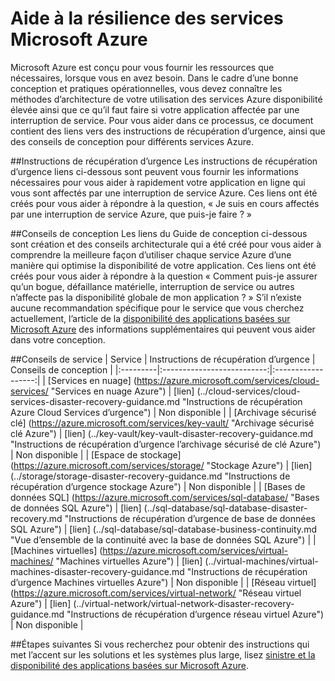 <properties
   pageTitle="Conseils supplémentaires sur la résilience du service | Microsoft Azure"
   description="Liens vers sinistre et proactive conseils résilience et de disponibilité pour les services Microsoft Azure."
   services=""
   documentationCenter="na"
   authors="adamglick"
   manager="saladki"
   editor=""/>

<tags
   ms.service="resiliency"
   ms.devlang="na"
   ms.topic="article"
   ms.tgt_pltfrm="na"
   ms.workload="na"
   ms.date="08/18/2016"
   ms.author="aglick"/>

# <a name="microsoft-azure-service-resiliency-guidance"></a>Aide à la résilience des services Microsoft Azure
Microsoft Azure est conçu pour vous fournir les ressources que nécessaires, lorsque vous en avez besoin. Dans le cadre d’une bonne conception et pratiques opérationnelles, vous devez connaître les méthodes d’architecture de votre utilisation des services Azure disponibilité élevée ainsi que ce qu’il faut faire si votre application affectée par une interruption de service. Pour vous aider dans ce processus, ce document contient des liens vers des instructions de récupération d’urgence, ainsi que des conseils de conception pour différents services Azure.

##<a name="disaster-recovery-guidance"></a>Instructions de récupération d’urgence
Les instructions de récupération d’urgence liens ci-dessous sont peuvent vous fournir les informations nécessaires pour vous aider à rapidement votre application en ligne qui vous sont affectés par une interruption de service Azure. Ces liens ont été créés pour vous aider à répondre à la question, « Je suis en cours affectés par une interruption de service Azure, que puis-je faire ? »

##<a name="design-guidance"></a>Conseils de conception
Les liens du Guide de conception ci-dessous sont création et des conseils architecturale qui a été créé pour vous aider à comprendre la meilleure façon d’utiliser chaque service Azure d’une manière qui optimise la disponibilité de votre application. Ces liens ont été créés pour vous aider à répondre à la question « Comment puis-je assurer qu’un bogue, défaillance matérielle, interruption de service ou autres n’affecte pas la disponibilité globale de mon application ? » S’il n’existe aucune recommandation spécifique pour le service que vous cherchez actuellement, l’article de la [disponibilité des applications basées sur Microsoft Azure](./resiliency-high-availability-azure-applications.md) des informations supplémentaires qui peuvent vous aider dans votre conception. 

##<a name="service-guidance"></a>Conseils de service
| Service  | Instructions de récupération d’urgence | Conseils de conception |
|:---------|:--------------------------:|:------------------:|
| [Services en nuage] (https://azure.microsoft.com/services/cloud-services/ "Services en nuage Azure")       | [lien] (../cloud-services/cloud-services-disaster-recovery-guidance.md "Instructions de récupération Azure Cloud Services d’urgence")   | Non disponible |
| [Archivage sécurisé clé] (https://azure.microsoft.com/services/key-vault/ "Archivage sécurisé clé Azure")                      | [lien] (../key-vault/key-vault-disaster-recovery-guidance.md "Instructions de récupération d’urgence l’archivage sécurisé de clé Azure")        | Non disponible |
| [Espace de stockage] (https://azure.microsoft.com/services/storage/ "Stockage Azure")                            | [lien] (../storage/storage-disaster-recovery-guidance.md "Instructions de récupération d’urgence stockage Azure")          | Non disponible |
| [Bases de données SQL] (https://azure.microsoft.com/services/sql-database/ "Bases de données SQL Azure")           | [lien] (../sql-database/sql-database-disaster-recovery.md  "Instructions de récupération d’urgence de base de données SQL Azure")    | [lien] (../sql-database/sql-database-business-continuity.md "Vue d’ensemble de la continuité avec la base de données SQL Azure") |
| [Machines virtuelles] (https://azure.microsoft.com/services/virtual-machines/ "Machines virtuelles Azure") | [lien] (../virtual-machines/virtual-machines-disaster-recovery-guidance.md "Instructions de récupération d’urgence Machines virtuelles Azure") | Non disponible |
| [Réseau virtuel] (https://azure.microsoft.com/services/virtual-network/ "Réseau virtuel Azure")    | [lien] (../virtual-network/virtual-network-disaster-recovery-guidance.md "Instructions de récupération d’urgence réseau virtuel Azure")  | Non disponible |

##<a name="next-steps"></a>Étapes suivantes
Si vous recherchez pour obtenir des instructions qui met l’accent sur les solutions et les systèmes plus large, lisez [sinistre et la disponibilité des applications basées sur Microsoft Azure](https://aka.ms/drtechguide).
